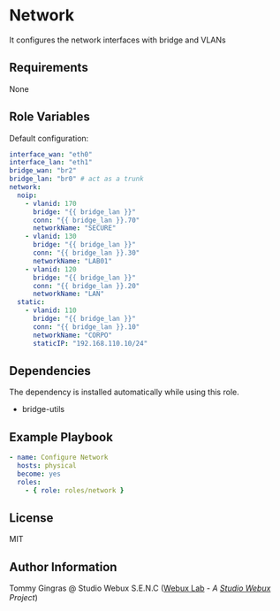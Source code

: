 # Network

It configures the network interfaces with bridge and VLANs

## Requirements

None

## Role Variables

Default configuration:

```yaml
interface_wan: "eth0"
interface_lan: "eth1"
bridge_wan: "br2"
bridge_lan: "br0" # act as a trunk
network:
  noip:
    - vlanid: 170
      bridge: "{{ bridge_lan }}"
      conn: "{{ bridge_lan }}.70"
      networkName: "SECURE"
    - vlanid: 130
      bridge: "{{ bridge_lan }}"
      conn: "{{ bridge_lan }}.30"
      networkName: "LAB01"
    - vlanid: 120
      bridge: "{{ bridge_lan }}"
      conn: "{{ bridge_lan }}.20"
      networkName: "LAN"
  static:
    - vlanid: 110
      bridge: "{{ bridge_lan }}"
      conn: "{{ bridge_lan }}.10"
      networkName: "CORPO"
      staticIP: "192.168.110.10/24"
```

## Dependencies

The dependency is installed automatically while using this role.

- bridge-utils

## Example Playbook

```yaml
- name: Configure Network
  hosts: physical
  become: yes
  roles:
    - { role: roles/network }
```

## License

MIT

## Author Information

Tommy Gingras @ Studio Webux S.E.N.C ([Webux Lab](https://webuxlab.com) - _A [Studio Webux](https://studiowebux.com) Project_)
